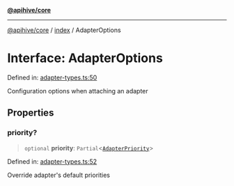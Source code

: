 [**@apihive/core**](../../README.md)

***

[@apihive/core](../../modules.md) / [index](../README.md) / AdapterOptions

# Interface: AdapterOptions

Defined in: [adapter-types.ts:50](https://github.com/cleverplatypus/apihive-core/blob/917ef8bbf07171bc9393193650ebef9dbc655327/src/adapter-types.ts#L50)

Configuration options when attaching an adapter

## Properties

### priority?

> `optional` **priority**: `Partial`\<[`AdapterPriority`](AdapterPriority.md)\>

Defined in: [adapter-types.ts:52](https://github.com/cleverplatypus/apihive-core/blob/917ef8bbf07171bc9393193650ebef9dbc655327/src/adapter-types.ts#L52)

Override adapter's default priorities
